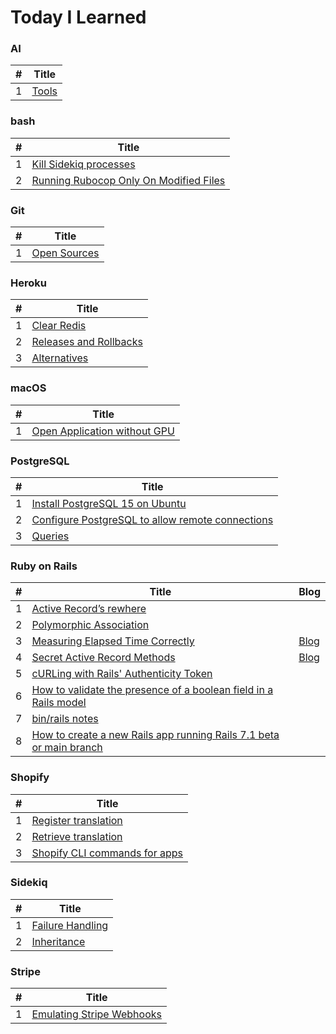 # Today I Learned

### AI
| # | Title |
|---| ----- |
| 1 | [Tools](./AI/tools.md) |

### bash
| # | Title |
|---| ----- |
| 1 | [Kill Sidekiq processes](./bash/kill-sidekiq-process.md) |
| 2 | [Running Rubocop Only On Modified Files](./bash/running-rubocop-only-on-modified-files.md)

### Git
| # | Title |
|---| ----- |
| 1 | [Open Sources](./Git/open-sources.md) |

### Heroku
| # | Title |
|---| ----- |
| 1 | [Clear Redis](./Heroku/redis.md) |
| 2 | [Releases and Rollbacks](./Heroku/releses-and-rollbacks.md)
| 3 | [Alternatives](./Heroku/alternatives.md)

### macOS
| # | Title |
|---| ----- |
| 1 | [Open Application without GPU](./macOS/open-application-without-gpu.md) |

### PostgreSQL
| # | Title |
|---| ----- |
| 1 | [Install PostgreSQL 15 on Ubuntu](./PostgreSQL/install-postgresql15-on-ubuntu.md) |
| 2 | [Configure PostgreSQL to allow remote connections](./PostgreSQL/configure-postgresql-to-allow-remote-connections.md) |
| 3 | [Queries](./PostgreSQL/queries.md.md) |

### Ruby on Rails
| # | Title | Blog |
|---| ----- | ---- |
| 1 | [Active Record’s rewhere](./Rails/active-record-rewhere.md) | |
| 2 | [Polymorphic Association](./Rails/polymorphic-association.md) | |
| 3 | [Measuring Elapsed Time Correctly](./Rails/measuring-elapsed-time.md) | [Blog](https://remy727.github.io/ruby/2023/05/29/measuring-elapsed-time-correctly.html) |
| 4 | [Secret Active Record Methods](./Rails/secret-active-record-methods.md) | [Blog](https://remy727.github.io/ruby/2023/05/30/secret-active-record-methods.html) |
| 5 | [cURLing with Rails' Authenticity Token](./Rails/curling-with-rails-authenticity-token.md) | |
| 6 | [How to validate the presence of a boolean field in a Rails model](./Rails/how-to-validate-the-presence-of-a-boolean-field-in-a-rails-model.md) | |
| 7 | [bin/rails notes](./Rails/rails-notes.md) | |
| 8 | [How to create a new Rails app running Rails 7.1 beta or main branch](./Rails/how-to-create-a-new-rails-app-running-rails-71-beta-or-main-branch.md) | |

### Shopify
| # | Title |
|---| ----- |
| 1 | [Register translation](./Shopify/Localizations/register-translation.md) |
| 2 | [Retrieve translation](./Shopify/Localizations/retrieve-translation.md) |
| 3 | [Shopify CLI commands for apps](./Shopify/Apps/cli-commands.md) |

### Sidekiq
| # | Title |
|---| ----- |
| 1 | [Failure Handling](./Sidekiq/failure-handling.md) |
| 2 | [Inheritance](./Sidekiq/inheritance.md) |

### Stripe
| # | Title |
|---| ----- |
| 1 | [Emulating Stripe Webhooks](./Stripe/emulating-stripe-webhooks.md) |
